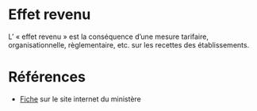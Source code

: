 # Effet revenu
<!-- SPDX-License-Identifier: MPL-2.0 -->

L’ « effet revenu » est la conséquence d’une mesure tarifaire, organisationnelle, règlementaire, etc. sur les recettes des établissements.

# Références

- [Fiche](https://solidarites-sante.gouv.fr/professionnels/gerer-un-etablissement-de-sante-medico-social/financement/financement-des-etablissements-de-sante-10795/financement-des-etablissements-de-sante-glossaire/article/effet-revenu) sur le site internet du ministère
